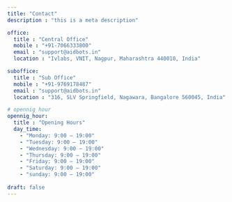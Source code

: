 ```yaml
---
title: "Contact"
description : "this is a meta description"

office:
  title : "Central Office"
  mobile : "+91-7066333800"
  email : "support@aidbots.in"
  location : "Ivlabs, VNIT, Nagpur, Maharashtra 440010, India"

suboffice:
  title : "Sub Office"
  mobile : "+91-9769178487"
  email : "support@aidbots.in"
  location : "316, SLV Springfield, Nagawara, Bangalore 560045, India"

# opennig hour
opennig_hour:
  title : "Opening Hours"
  day_time:
    - "Monday: 9:00 – 19:00"
    - "Tuesday: 9:00 – 19:00"
    - "Wednesday: 9:00 – 19:00"
    - "Thursday: 9:00 – 19:00"
    - "Friday: 9:00 – 19:00"
    - "Saturday: 9:00 – 19:00"
    - "sunday: 9:00 – 19:00"
    
draft: false
---
```

